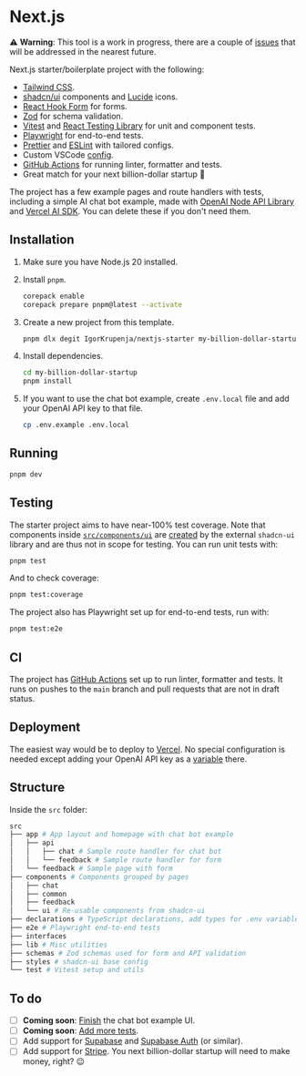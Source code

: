# Next.js

⚠️ **Warning**: This tool is a work in progress, there are a couple of [issues](#to-do) that
will be addressed in the nearest future.

Next.js starter/boilerplate project with the following:

- [Tailwind CSS](https://tailwindcss.com/).
- [shadcn/ui](https://ui.shadcn.com/) components and [Lucide](https://lucide.dev/guide/packages/lucide-react) icons.
- [React Hook Form](https://react-hook-form.com/) for forms.
- [Zod](https://zod.dev/) for schema validation.
- [Vitest](https://vitest.dev/) and [React Testing Library](https://testing-library.com/) for unit and component tests.
- [Playwright](https://playwright.dev/) for end-to-end tests.
- [Prettier](https://prettier.io/) and [ESLint](https://eslint.org/) with tailored configs.
- Custom VSCode [config](.vscode/settings.json).
- [GitHub Actions](https://github.com/features/actions) for running linter, formatter and tests.
- Great match for your next billion-dollar startup 🚀

The project has a few example pages and route handlers with tests, including a simple AI chat bot example, made with [OpenAI Node API Library
](https://github.com/openai/openai-node) and [Vercel AI SDK](https://sdk.vercel.ai/docs). You can delete these if you don't need them.

## Installation

1. Make sure you have Node.js 20 installed.
2. Install `pnpm`.

   ```bash
   corepack enable
   corepack prepare pnpm@latest --activate
   ```

3. Create a new project from this template.

   ```bash
   pnpm dlx degit IgorKrupenja/nextjs-starter my-billion-dollar-startup
   ```

4. Install dependencies.

   ```bash
   cd my-billion-dollar-startup
   pnpm install
   ```

5. If you want to use the chat bot example, create `.env.local` file and add your OpenAI API key to that file.

   ```bash
   cp .env.example .env.local
   ```

## Running

```bash
pnpm dev
```

## Testing

The starter project aims to have near-100% test coverage. Note that components inside [`src/components/ui`](src/components/ui) are [created](https://ui.shadcn.com/docs/installation/next) by the external `shadcn-ui` library and are thus not in scope for testing. You can run unit tests with:

```bash
pnpm test
```

And to check coverage:

```bash
pnpm test:coverage
```

The project also has Playwright set up for end-to-end tests, run with:

```bash
pnpm test:e2e
```

## CI

The project has [GitHub Actions](.github/workflows/) set up to run linter, formatter and tests. It runs on pushes to the `main` branch and pull requests that are not in draft status.

## Deployment

The easiest way would be to deploy to [Vercel](https://vercel.com/docs/frameworks/nextjs). No special configuration is needed except adding your OpenAI API key as a [variable](https://nextjs.org/docs/pages/building-your-application/configuring/environment-variables#environment-variables-on-vercel) there.

## Structure

Inside the `src` folder:

```bash
src
├── app # App layout and homepage with chat bot example
│   ├── api
│   │   ├── chat # Sample route handler for chat bot
│   │   └── feedback # Sample route handler for form
│   └── feedback # Sample page with form
├── components # Components grouped by pages
│   ├── chat
│   ├── common
│   ├── feedback
│   └── ui # Re-usable components from shadcn-ui
├── declarations # TypeScript declarations, add types for .env variables here
├── e2e # Playwright end-to-end tests
├── interfaces
├── lib # Misc utilities
├── schemas # Zod schemas used for form and API validation
├── styles # shadcn-ui base config
└── test # Vitest setup and utils
```

## To do

- [ ] **Coming soon**: [Finish](https://github.com/IgorKrupenja/nextjs-starter/issues/1) the chat bot example UI.
- [ ] **Coming soon**: [Add more tests](https://github.com/IgorKrupenja/nextjs-starter/issues/6).
- [ ] Add support for [Supabase](https://github.com/IgorKrupenja/nextjs-starter/issues/17) and [Supabase Auth](https://github.com/IgorKrupenja/nextjs-starter/issues/18) (or similar).
- [ ] Add support for [Stripe](https://github.com/IgorKrupenja/nextjs-starter/issues/19). You next billion-dollar startup will need to make money, right? 😉
